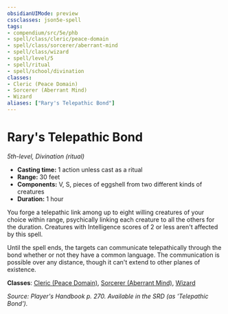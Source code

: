 ```yaml
---
obsidianUIMode: preview
cssclasses: json5e-spell
tags:
- compendium/src/5e/phb
- spell/class/cleric/peace-domain
- spell/class/sorcerer/aberrant-mind
- spell/class/wizard
- spell/level/5
- spell/ritual
- spell/school/divination
classes:
- Cleric (Peace Domain)
- Sorcerer (Aberrant Mind)
- Wizard
aliases: ["Rary's Telepathic Bond"]
---
```

# Rary's Telepathic Bond
*5th-level, Divination (ritual)*  

- **Casting time:** 1 action unless cast as a ritual
- **Range:** 30 feet
- **Components:** V, S, pieces of eggshell from two different kinds of creatures
- **Duration:** 1 hour

You forge a telepathic link among up to eight willing creatures of your choice within range, psychically linking each creature to all the others for the duration. Creatures with Intelligence scores of 2 or less aren't affected by this spell.

Until the spell ends, the targets can communicate telepathically through the bond whether or not they have a common language. The communication is possible over any distance, though it can't extend to other planes of existence.

**Classes**: [Cleric (Peace Domain)](/3-Mechanics/CLI/classes/cleric-peace-domain-tce.md), [Sorcerer (Aberrant Mind)](/3-Mechanics/CLI/classes/sorcerer-aberrant-mind-tce.md), [Wizard](/3-Mechanics/CLI/classes/wizard.md)

*Source: Player's Handbook p. 270. Available in the SRD (as 'Telepathic Bond').*